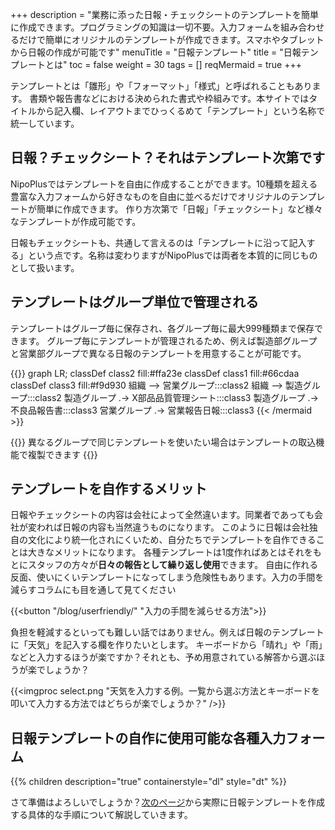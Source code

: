 +++
description = "業務に添った日報・チェックシートのテンプレートを簡単に作成できます。プログラミングの知識は一切不要。入力フォームを組み合わせるだけで簡単にオリジナルのテンプレートが作成できます。スマホやタブレットから日報の作成が可能です"
menuTitle = "日報テンプレート"
title = "日報テンプレートとは"
toc = false
weight = 30
tags = []
reqMermaid = true
+++

テンプレートとは「雛形」や「フォーマット」「様式」と呼ばれることもあります。
書類や報告書などにおける決められた書式や枠組みです。本サイトではタイトルから記入欄、レイアウトまでひっくるめて「テンプレート」という名称で統一しています。

## 日報？チェックシート？それはテンプレート次第です

NipoPlusではテンプレートを自由に作成することができます。10種類を超える豊富な入力フォームから好きなものを自由に並べるだけでオリジナルのテンプレートが簡単に作成できます。
作り方次第で「日報」「チェックシート」など様々なテンプレートが作成可能です。

日報もチェックシートも、共通して言えるのは「テンプレートに沿って記入する」という点です。名称は変わりますがNipoPlusでは両者を本質的に同じものとして扱います。

## テンプレートはグループ単位で管理される

テンプレートはグループ毎に保存され、各グループ毎に最大999種類まで保存できます。
グループ毎にテンプレートが管理されるため、例えば製造部グループと営業部グループで異なる日報のテンプレートを用意することが可能です。


{{<mermaid align="center">}}
graph LR;
  classDef class2 fill:#ffa23e
  classDef class1 fill:#66cdaa
  classDef class3 fill:#f9d930
  組織 --> 営業グループ:::class2
  組織 --> 製造グループ:::class2
  製造グループ .-> X部品品質管理シート:::class3
  製造グループ .-> 不良品報告書:::class3
  営業グループ .-> 営業報告日報:::class3
{{< /mermaid >}}


{{<alice pos="right" icon="here">}}
異なるグループで同じテンプレートを使いたい場合はテンプレートの取込機能で複製できます
{{</alice>}}

## テンプレートを自作するメリット

日報やチェックシートの内容は会社によって全然違います。同業者であっても会社が変われば日報の内容も当然違うものになります。
このように日報は会社独自の文化により統一化されにくいため、自分たちでテンプレートを自作できることは大きなメリットになります。
各種テンプレートは1度作ればあとはそれをもとにスタッフの方々が**日々の報告として繰り返し使用**できます。
自由に作れる反面、使いにくいテンプレートになってしまう危険性もあります。入力の手間を減らすコラムにも目を通して見てください

{{<button "/blog/userfriendly/" "入力の手間を減らせる方法">}}

負担を軽減するといっても難しい話ではありません。例えば日報のテンプレートに「天気」を記入する欄を作りたいとします。
キーボードから「晴れ」や「雨」などと入力するほうが楽ですか？それとも、予め用意されている解答から選ぶほうが楽でしょうか？

{{<imgproc select.png "天気を入力する例。一覧から選ぶ方法とキーボードを叩いて入力する方法ではどちらが楽でしょうか？" />}}

## 日報テンプレートの自作に使用可能な各種入力フォーム

{{% children description="true" containerstyle="dl" style="dt" %}}

さて準備はよろしいでしょうか？[次のページ](/org/groupsetting/template/make/)から実際に日報テンプレートを作成する具体的な手順について解説していきます。
